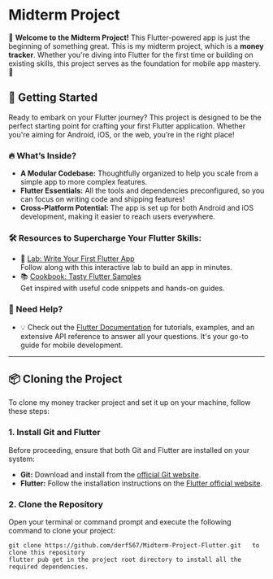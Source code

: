 # Midterm Project

🚀 **Welcome to the Midterm Project!** This Flutter-powered app is just the beginning of something great. This is my midterm project, which is a **money tracker**. Whether you're diving into Flutter for the first time or building on existing skills, this project serves as the foundation for mobile app mastery. 🌟

## 🚦 Getting Started

Ready to embark on your Flutter journey? This project is designed to be the perfect starting point for crafting your first Flutter application. Whether you're aiming for Android, iOS, or the web, you’re in the right place!

### 🔥 What’s Inside?
- **A Modular Codebase:** Thoughtfully organized to help you scale from a simple app to more complex features.
- **Flutter Essentials:** All the tools and dependencies preconfigured, so you can focus on writing code and shipping features!
- **Cross-Platform Potential:** The app is set up for both Android and iOS development, making it easier to reach users everywhere.

### 🛠 Resources to Supercharge Your Flutter Skills:
- 🌟 [Lab: Write Your First Flutter App](https://docs.flutter.dev/get-started/codelab)  
  Follow along with this interactive lab to build an app in minutes.
- 📚 [Cookbook: Tasty Flutter Samples](https://docs.flutter.dev/cookbook)  
  Get inspired with useful code snippets and hands-on guides.

### 🚀 Need Help?
- 💡 Check out the [Flutter Documentation](https://docs.flutter.dev/) for tutorials, examples, and an extensive API reference to answer all your questions. It's your go-to guide for mobile development.

---

## 📦 Cloning the Project

To clone my money tracker project and set it up on your machine, follow these steps:

### 1. Install Git and Flutter

Before proceeding, ensure that both Git and Flutter are installed on your system:

- **Git:** Download and install from the [official Git website](https://git-scm.com/downloads).
- **Flutter:** Follow the installation instructions on the [Flutter official website](https://flutter.dev/setup).

### 2. Clone the Repository

Open your terminal or command prompt and execute the following command to clone your project:

```setup
git clone https://github.com/derf567/Midterm-Project-Flutter.git   to clone this repository
flutter pub get in the project root directory to install all the required dependencies.



